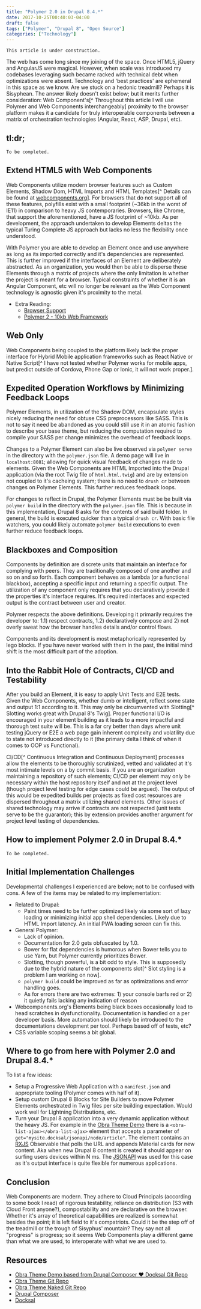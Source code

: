 ```yaml
---
title: "Polymer 2.0 in Drupal 8.4.*"
date: 2017-10-25T00:40:03-04:00
draft: false
tags: ["Polymer", "Drupal 8", "Open Source"]
categories: ["Technology"]
---
```


`This article is under construction.`

The web has come long since my joining of the space. Once HTML5, jQuery and AngularJS were magical. However, when scale was introduced my codebases leveraging such became racked with technical debt when optimizations were absent. Technology and 'best practices' are ephemeral in this space as we know. Are we stuck on a hedonic treadmill? Perhaps it is Sisyphean. The answer likely doesn't exist below; but it merits further consideration: Web Component's[^ Throughout this article I will use Polymer and Web Components interchangeably] proximity to the browser platform makes it a candidate for truly interoperable components between a matrix of orchestration technologies (Angular, React, ASP, Drupal, etc).  

## tl:dr;
```
To be completed.
```

## Extend HTML5 with Web Components
Web Components utilize modern browser features such as Custom Elements, Shadow Dom, HTML Imports and HTML Templates[^ Details can be found at [webcomponents.org](https://www.webcomponents.org/introduction)]. For browsers that do not support all of these features, polyfills exist with a small footprint (~36kb in the worst of IE11) in comparison to heavy JS contemporaries. Browsers, like Chrome, that support the aforementioned, have a JS footprint of ~10kb. As per development, the approach undertaken to develop Elements deltas the typical Turing Complete JS approach but lacks no less the flexibility once understood. 

With Polymer you are able to develop an Element once and use anywhere as long as its imported correctly and it's dependencies are represented. This is further improved if the interfaces of an Element are deliberately abstracted. As an organization, you would then be able to disperse these Elements through a matrix of projects where the only limitation is whether the project is meant for a browser. Typical constraints of whether it is an Angular Component, etc will no longer be relevant as the Web Component technology is agnostic given it's proximity to the metal. 

- Extra Reading:
	- [Browser Support](https://www.polymer-project.org/2.0/docs/browsers)
	- [Polymer 2 - 10kb Web Framework](https://www.captaincodeman.com/2017/03/31/polymer-2-10kb-web-framework)

## Web Only
Web Components being coupled to the platform likely lack the proper interface for Hybrid Mobile application frameworks such as React Native or Native Script[^ I have not tested whether Polymer works for mobile apps, but predict outside of Cordova, Phone Gap or Ionic, it will not work proper.].

## Expedited Operation Workflows by Minimizing Feedback Loops
Polymer Elements, in utilization of the Shadow DOM, encapsulate styles nicely reducing the need for obtuse CSS preprocessors like SASS. This is not to say it need be abandoned as you could still use it in an atomic fashion to describe your base theme, but reducing the computation required to compile your SASS per change minimizes the overhead of feedback loops. 

Changes to a Polymer Element can also be live observed via `polymer serve` in the directory with the `polymer.json` file. A demo page will live in `localhost:8081`; allowing for quick visual feedback of changes made to elements. Given the Web Components are HTML Imported into the Drupal application (via the root Twig file of `html.html.twig`) and are by extension not coupled to it's cacheing system; there is no need to `drush cr` between changes on Polymer Elements. This further reduces feedback loops.

For changes to reflect in Drupal, the Polymer Elements must be be built via `polymer build` in the directory with the `polymer.json` file. This is because in this implementation, Drupal 8 asks for the contents of said build folder. In general, the build is executed quicker than a typical `drush cr`. With basic file watchers, you could likely automate `polymer build` executions to even further reduce feedback loops. 

## Blackboxes and Composition
Components by definition are discrete units that maintain an interface for complying with peers. They are traditionally composed of one another and so on and so forth. Each component behaves as a lambda (or a functional blackbox), accepting a specific input and returning a specific output. The utilization of any component only requires that you declaratively provide it the properties it's interface requires. It's required interfaces and expected output is the contract between user and creator. 

Polymer respects the above definitions. Developing it primarily requires the developer to: 1.1) respect contracts, 1.2) declaratively compose and 2) not overly sweat how the browser handles details and/or control flows. 

Components and its development is most metaphorically represented by lego blocks. If you have never worked with them in the past, the initial mind shift is the most difficult part of the adoption. 

## Into the Rabbit Hole of Contracts, CI/CD and Testability
After you build an Element, it is easy to apply Unit Tests and E2E tests. Given the Web Components, whether dumb or intelligent, reflect some state and output 1:1 according to it. This may only be circumvented with Slotting[^ Slotting works great with Drupal 8's Twig]. Proper functional I/O is encouraged in your element building as it leads to a more impactful and thorough test suite will be. This is a far cry better than days where unit testing jQuery or E2E a web page gain inherent complexity and volatility due to state not introduced directly to it (the primary delta I think of when it comes to OOP vs Functional). 

CI/CD[^ Continuous Integration and Continuous Deployment] processes allow the elements to be thoroughly scrutinized, vetted and validated at it's most intimate levels on a by commit basis. If you are an organization maintaining a repository of such elements; CI/CD per element may only be necessary within the host repository itself and not at the project level (though project level testing for edge cases could be argued). The output of this would be expedited builds per projects as fixed cost resources are dispersed throughout a matrix utilizing shared elements. Other issues of shared technology may arrive if contracts are not respected (unit tests serve to be the guarantor); this by extension provides another argument for project level testing of dependencies.

## How to implement Polymer 2.0 in Drupal 8.4.*
```
To be completed.
```

## Initial Implementation Challenges 
Developmental challenges I experienced are below; not to be confused with cons. A few of the items may be related to my implementation:

- Related to Drupal:
	- Paint times need to be further optimized likely via some sort of lazy loading or minimizing initial app shell dependencies. Likely due to HTML Import latency. An initial PWA loading screen can fix this.
- General Polymer:
	- Lack of opinion.
	- Documentation for 2.0 gets obfuscated by 1.0.
	- Bower for flat dependencies is humorous when Bower tells you to use Yarn, but Polymer currently prioritizes Bower.
	- Slotting, though powerful, is a bit odd to style. This is supposedly due to the hybrid nature of the components slot[^ Slot styling is a problem I am working on now]. 
	- `polymer build` could be improved as far as optimizations and error handling goes. 
	- As for errors there are two extremes: 1) your console barfs red or 2) it quietly fails lacking any indication of reason
- Webcomponents.org's Elements being black boxes occasionally lead to head scratches in dysfunctionality. Documentation is handled on a per developer basis. More automation should likely be introduced to the documentations development per tool. Perhaps based off of tests, etc? 
- CSS variable scoping seems a bit global.

## Where to go from here with Polymer 2.0 and Drupal 8.4.*
To list a few ideas:

- Setup a Progressive Web Application with a `manifest.json` and appropriate tooling (Polymer comes with half of it).
- Setup custom Drupal 8 Blocks for Site Builders to move Polymer Elements orchestrated in Twig files per site building expectation. Would work well for Lightning Distributions, etc.
- Turn your Drupal 8 application into a very dynamic application without the heavy JS. For example in the [Obra Theme Demo](https://github.com/alejandroq/obra-drupal-demo) there is a `<obra-list-ajax></obra-list-ajax>` element that accepts a parameter of `get="mysite.docksal/jsonapi/node/article"`. The element contains an [RXJS](http://reactivex.io/rxjs/) Observable that polls the URL and appends Material cards for new content. Aka when new Drupal 8 content is created it should appear on surfing users devices within N ms. The [JSONAPI](https://www.drupal.org/project/jsonapi) was used for this case as it's output interface is quite flexible for numerous applications.

## Conclusion
Web Components are modern. They adhere to Cloud Principals (according to some book I read) of rigorous testability, reliance on distribution (S3 with Cloud Front anyone?), compostability and are declarative on the browser. Whether it's array of theoretical capabilities are realized is somewhat besides the point; it is left field to it's compatriots. Could it be the step off of the treadmill or the trough of Sisyphus' mountain? They say not all "progress" is progress; so it seems Web Components play a different game than what we are used, to interoperate with what we are used to. 


## Resources
- [Obra Theme Demo based from Drupal Composer ❤️ Docksal Git Repo](https://github.com/alejandroq/obra-drupal-demo)
- [Obra Theme Git Repo](https://github.com/alejandroq/obra-drupal-theme)
- [Obra Theme Naked Git Repo](https://github.com/alejandroq/obra-drupal-theme-naked)
- [Drupal Composer](https://github.com/drupal-composer/drupal-project)
- [Docksal](https://github.com/docksal/docksal)